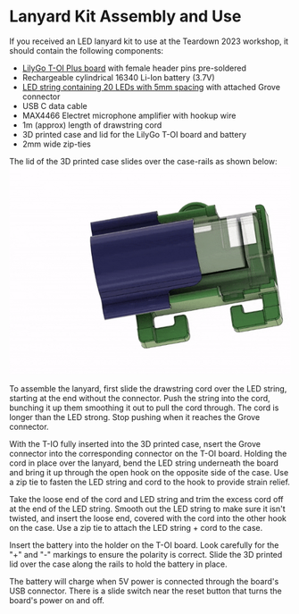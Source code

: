# Lanyard Kit Assembly and Use

If you received an LED lanyard kit to use at the Teardown 2023 workshop, it should contain the following components:
 - [LilyGo T-OI Plus board](https://www.lilygo.cc/products/t-oi-plus?variant=42306652143797) with female header pins pre-soldered
 - Rechargeable cylindrical 16340 Li-Ion battery (3.7V)
 - [LED string containing 20 LEDs with 5mm spacing](https://www.aliexpress.us/item/3256805296356090.html) with attached Grove connector
 - USB C data cable
 - MAX4466 Electret microphone amplifier with hookup wire
 - 1m (approx) length of drawstring cord
 - 3D printed case and lid for the LilyGo T-OI board and battery
 - 2mm wide zip-ties
 
 The lid of the 3D printed case slides over the case-rails as shown below:
 ![lid sliding on case](../images/LidSliding.gif)
 
 To assemble the lanyard, first slide the drawstring cord over the LED string, starting at the end without the connector. Push the string into the cord, bunching it up them smoothing it out to pull the cord through. The cord is longer than the LED strong. Stop pushing when it reaches the Grove connector.

 With the T-IO fully inserted into the 3D printed case, nsert the Grove connector into the corresponding connector on the T-OI board. Holding the cord in place over the lanyard, bend the LED string underneath the board and bring it up through the open hook on the opposite side of the case. Use a zip tie to fasten the LED string and cord to the hook to provide strain relief.

 Take the loose end of the cord and LED string and trim the excess cord off at the end of the LED string. Smooth out the LED string to make sure it isn't twisted, and insert the loose end, covered with the cord into the other hook on the case. Use a zip tie to attach the LED string + cord to the case.

 Insert the battery into the holder on the T-OI board. Look carefully for the "+" and "-" markings to ensure the polarity is correct. Slide the 3D printed lid over the case along the rails to hold the battery in place.

 The battery will charge when 5V power is connected through the board's USB connector. There is a slide switch near the reset button that turns the board's power on and off.
 